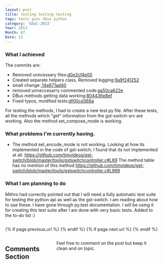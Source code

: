 ```yaml
---
layout: post
title: testing testing testing
tags: tests gsoc dbus python
category: 'GSoC-2013'
Year: 2013
Month: 07
Date: 13
---
```


<h3>What I achieved</h3>
<p>
	The commits are:
	<ul>
		<li>Removed unncessary files:<a href="https://github.com/hyades/gst-switch/commit/d0e2cf4e001b9da785071448d56bb2a4399b1218">d0e2cf4e00</a></li>
		<li>Created separate helpers class. Removed logging:<a href="https://github.com/hyades/gst-switch/commit/9a9f2412522f711cbe648faafcb77ecdd468b020">9a9f241252</a></li>
		<li>small change:<a href="https://github.com/hyades/gst-switch/commit/14e871ad40d929c43cfcf61d2f90256c6cddc677"> 14e871ad40</a></li>
		<li>removed unneccesarry commented code:<a href="https://github.com/hyades/gst-switch/commit/aa50ca622e407df6213d8deb3b77de9d63842d8b">aa50ca622e</a></li>
		<li>DBus methods getting data working:<a href="https://github.com/hyades/gst-switch/commit/804436e8effaed7a402cf7363972825722b4be06">804436e8ef</a></li>
		<li>Fixed typos, modified tests:<a href="https://github.com/hyades/gst-switch/commit/df00cd368aadf544055ea675d9e2503d163d579e">df00cd368a</a></li>
	</ul>
</p>
<p>
	For testing the methods, I had to create a new test.py file. After these tests, all the methods which "get" information from the gst-switch-srv are working. Also the method set_compose_mode is working.
</p>
<h3>
	What problems I'm currently having.
</h3>
<p>
	<ul>
		<li>The method set_encode_mode is not working. Looking at how its implemented in the code of gst-switch, I found that its not implemented at all. <a href="https://github.com/timvideos/gst-switch/blob/master/tools/gstswitchcontroller.c#L69">https://github.com/timvideos/gst-switch/blob/master/tools/gstswitchcontroller.c#L69</a> The method table has no mention of this method <a href="https://github.com/timvideos/gst-switch/blob/master/tools/gstswitchcontroller.c#L969">https://github.com/timvideos/gst-switch/blob/master/tools/gstswitchcontroller.c#L969</a>
		</li>
	</ul>
</p>
<h3>
	What I am planning to do
</h3>
<p>
	Mithro had correctly pointed out that I will need a fully automatic test suite for testing the python api as well as the gst-switch. I am reading about how to use these. I have gone through py.test documentation. I will be using it for creating this test suite after I am done with very basic tests. Added to the to-do list :)
</p>

<div class="row">	
	<div class="span9 column">
			<p class="pull-right">{% if page.previous.url %} <a href="{{page.previous.url}}" title="Previous Post: {{page.previous.title}}"><i class="icon-chevron-left"></i></a> 	{% endif %}   {% if page.next.url %} 	<a href="{{page.next.url}}" title="Next Post: {{page.next.title}}"><i class="icon-chevron-right"></i></a> 	{% endif %} </p>  
	</div>

</div>

<div class="row">	
    <div class="span9 columns">    
		<h2>Comments Section</h2>
	    <p>Feel free to comment on the post but keep it clean and on topic.</p>	
		<div id="disqus_thread"></div>
		<script type="text/javascript">
			/* * * CONFIGURATION VARIABLES: EDIT BEFORE PASTING INTO YOUR WEBPAGE * * */
			var disqus_shortname = 'aayushahuja'; // required: replace example with your forum shortname
			
			
			/* * * DON'T EDIT BELOW THIS LINE * * */
			(function() {
				var dsq = document.createElement('script'); dsq.type = 'text/javascript'; dsq.async = true;
				dsq.src = 'http://' + disqus_shortname + '.disqus.com/embed.js';
				(document.getElementsByTagName('head')[0] || document.getElementsByTagName('body')[0]).appendChild(dsq);
			})();
		</script>
		<noscript>Please enable JavaScript to view the <a href="http://disqus.com/?ref_noscript">comments powered by Disqus.</a></noscript>
		<a href="http://disqus.com" class="dsq-brlink">blog comments powered by <span class="logo-disqus">Disqus</span></a>
	</div>
</div>

<!-- Twitter -->
<script>!function(d,s,id){var js,fjs=d.getElementsByTagName(s)[0];if(!d.getElementById(id)){js=d.createElement(s);js.id=id;js.src="//platform.twitter.com/widgets.js";fjs.parentNode.insertBefore(js,fjs);}}(document,"script","twitter-wjs");</script>

<!-- Google + -->
<script type="text/javascript">
  (function() {
    var po = document.createElement('script'); po.type = 'text/javascript'; po.async = true;
    po.src = 'https://apis.google.com/js/plusone.js';
    var s = document.getElementsByTagName('script')[0]; s.parentNode.insertBefore(po, s);
  })();
</script>
<!-- Written by hyades -->

